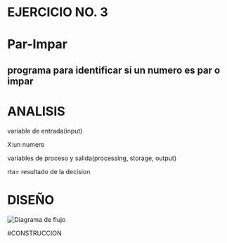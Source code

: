 # EJERCICIO NO. 3

# Par-Impar

## programa para identificar si un numero es par o impar

# ANALISIS

variable de entrada(input)

X:un numero

variables de proceso y salida(processing, storage, output)

rta= resultado de la decision 

# DISEÑO

![Diagrama de flujo]("diagrama.png "Diagrama de flujo")

#CONSTRUCCION

